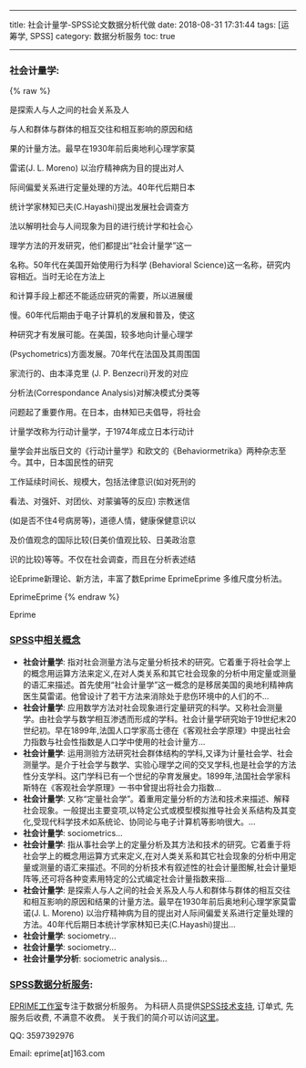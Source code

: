 
---
title: 社会计量学-SPSS论文数据分析代做
date: 2018-08-31 17:31:44
tags: [运筹学, SPSS]
category: 数据分析服务
toc: true

---



<span></span>
<!-- more -->



### 社会计量学:

{% raw %}
<div class="p1">是探索人与人之间的社会关系及人

与人和群体与群体的相互交往和相互影响的原因和结

果的计量方法。最早在1930年前后奥地利心理学家莫

雷诺(J. L. Moreno) 以治疗精神病为目的提出对人

际间偏爱关系进行定量处理的方法。40年代后期日本

统计学家林知已夫(C.Hayashi)提出发展社会调查方

法以解明社会与人间现象为目的进行统计学和社会心

理学方法的开发研究，他们都提出“社会计量学”这一

名称。50年代在美国开始使用行为科学 (Behavioral Science)这一名称，研究内容相近。当时无论在方法上

和计算手段上都还不能适应研究的需要，所以进展缓

慢。60年代后期由于电子计算机的发展和普及，使这

种研究才有发展可能。在美国，较多地向计量心理学

(Psychometrics)方面发展。70年代在法国及其周围国

家流行的、由本泽克里 (J. P. Benzecri)开发的对应

分析法(Correspondance Analysis)对解决模式分类等

问题起了重要作用。在日本，由林知已夫倡导，将社会

计量学改称为行动计量学，于1974年成立日本行动计

量学会并出版日文的《行动计量学》和欧文的《Behaviormetrika》两种杂志至今。其中，日本国民性的研究

工作延续时间长、规模大，包括法律意识(如对死刑的

看法、对强奸、对团伙、对蒙骗等的反应) 宗教迷信

(如是否不住4号病房等)，道德人情，健康保健意识以

及价值观念的国际比较(日美价值观比较、日美政治意

识的比较)等等。不仅在社会调查，而且在分析表述结

论Eprime新理论、新方法，丰富了数Eprime
EprimeEprime
多维尺度分析法。</div>EprimeEprime
{% endraw %}


Eprime
### [SPSS](/tags/SPSS/)中[相关概念](/categories/数据分析服务)

- **社会计量学**: 指对社会测量方法与定量分析技术的研究。它着重于将社会学上的概念用运算方法来定义,在对人类关系和其它社会现象的分析中用定量或测量的语汇来描述。首先使用“社会计量学”这一概念的是移居美国的奥地利精神病医生莫雷诺。他曾设计了若干方法来消除处于悲伤环境中的人们的不...
- **社会计量学**: 应用数学方法对社会现象进行定量研究的科学。又称社会测量学。由社会学与数学相互渗透而形成的学科。社会计量学研究始于19世纪末20世纪初。早在1899年,法国人口学家高士德在《客观社会学原理》中提出社会力指数与社会性指数是人口学中使用的社会计量方...
- **社会计量学**: 运用测验方法研究社会群体结构的学科,又译为计量社会学、社会测量学。是介于社会学与数学、实验心理学之间的交叉学科,也是社会学的方法性分支学科。这门学科已有一个世纪的孕育发展史。1899年,法国社会学家科斯特在《客观社会学原理》一书中曾提出将社会力指数...
- **社会计量学**: 又称“定量社会学”。着重用定量分析的方法和技术来描述、解释社会现象。一般提出主要变项,以特定公式或模型模拟推导社会关系结构及其变化,受现代科学技术如系统论、协同论与电子计算机等影响很大。...
- **社会计量学**: sociometrics...
- **社会计量学**: 指从事社会学上的定量分析及其方法和技术的研究。它着重于将社会学上的概念用运算方式来定义,在对人类关系和其它社会现象的分析中用定量或测量的语汇来描述。不同的分析技术有叙述性的社会计量图解,社会计量矩阵等,还可将各种变素用特定的公式编定社会计量指数来指...
- **社会计量学**: 是探索人与人之间的社会关系及人与人和群体与群体的相互交往和相互影响的原因和结果的计量方法。最早在1930年前后奥地利心理学家莫雷诺(J. L. Moreno) 以治疗精神病为目的提出对人际间偏爱关系进行定量处理的方法。40年代后期日本统计学家林知已夫(C.Hayashi)提出...
- **社会计量学**: sociometry...
- **社会计量学**: sociometry...
- **社会计量学分析**: sociometric analysis...




### [SPSS](/tags/SPSS/)[数据分析服务](/categories/数据分析服务/):
[EPRIME工作室](http://eprime.cn/)专注于数据分析服务。
为科研人员提供[SPSS技术支持](http://eprime.cn/2018/08/18/EPRIME工作室SPSS代做服务详情/), 订单式, 先服务后收费, 不满意不收费。
关于我们的简介可以访问[这里](http://eprime.cn/2018/08/17/关于EPRIME工作室/)。

QQ: 3597392976

Email: eprime[at]163.com


